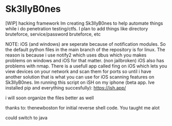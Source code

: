 # Sk3llyB0nes
[WIP] hacking framework
Im creating Sk3llyB0nes to help automate things while i do penetration testing/ctfs. I plan to add things like directory bruteforce, service/password bruteforce, etc

NOTE: iOS (and windows) are seperate because of notification modules. So the default python files in the main branch of the repository is for linux. The reason is because i use notify2 which uses dbus which you makes problems on windows and iOS for that matter. (non jailbroken) iOS also has problems with nmap. There is a usefull app called fing on iOS which lets you view devices on your network and scan them for ports so until i have another solution that is what you can use for iOS scanning features on Sk3llyB0nes. Im running this script on iSH on my iphone (beta app. Ive installed pip and everything succesfully): https://ish.app/

i will soon organize the files better as well

thanks to: thenewboston for initial reverse shell code. You taught me alot

could switch to java
